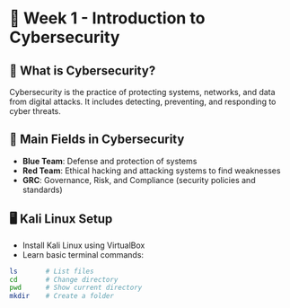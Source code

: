 # 📅 Week 1 - Introduction to Cybersecurity

## 🔐 What is Cybersecurity?

Cybersecurity is the practice of protecting systems, networks, and data from digital attacks. It includes detecting, preventing, and responding to cyber threats.

## 🧭 Main Fields in Cybersecurity

- **Blue Team**: Defense and protection of systems
- **Red Team**: Ethical hacking and attacking systems to find weaknesses
- **GRC**: Governance, Risk, and Compliance (security policies and standards)

## 🖥️ Kali Linux Setup

- Install Kali Linux using VirtualBox
- Learn basic terminal commands:

```bash
ls       # List files
cd       # Change directory
pwd      # Show current directory
mkdir    # Create a folder

